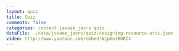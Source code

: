 ```yaml
---
layout: quiz
title: Quiz
comments: false
categories: content javaee_jaxrs quiz
dataFile: ./data/javaee_jaxrs/quiz/designing-resource-uris.json
video: http://www.youtube.com/embed/NjpKwiRORI4
---
```

